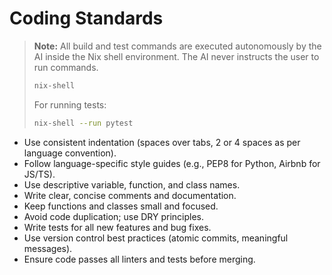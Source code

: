 # Coding Standards

> **Note:** All build and test commands are executed autonomously by the AI inside the Nix shell environment. The AI never instructs the user to run commands.
> 
> ```sh
> nix-shell
> ```
> 
> For running tests:
> 
> ```sh
> nix-shell --run pytest
> ```

- Use consistent indentation (spaces over tabs, 2 or 4 spaces as per language convention).
- Follow language-specific style guides (e.g., PEP8 for Python, Airbnb for JS/TS).
- Use descriptive variable, function, and class names.
- Write clear, concise comments and documentation.
- Keep functions and classes small and focused.
- Avoid code duplication; use DRY principles.
- Write tests for all new features and bug fixes.
- Use version control best practices (atomic commits, meaningful messages).
- Ensure code passes all linters and tests before merging.
